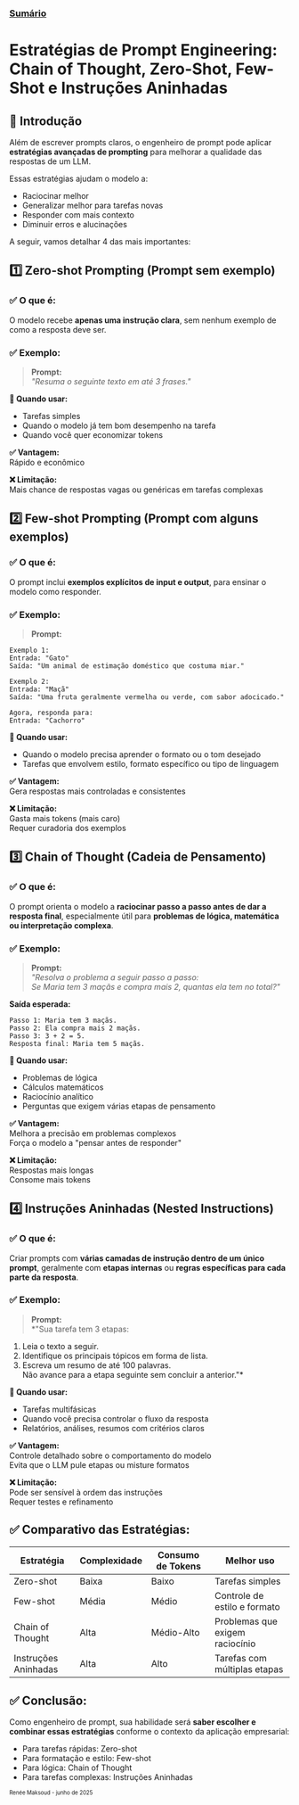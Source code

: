 ### [Sumário](<https://maksoud.github.io/Sumário>)

# Estratégias de Prompt Engineering: Chain of Thought, Zero-Shot, Few-Shot e Instruções Aninhadas

## 📌 Introdução

Além de escrever prompts claros, o engenheiro de prompt pode aplicar **estratégias avançadas de prompting** para melhorar a qualidade das respostas de um LLM.

Essas estratégias ajudam o modelo a:

- Raciocinar melhor
- Generalizar melhor para tarefas novas
- Responder com mais contexto
- Diminuir erros e alucinações

A seguir, vamos detalhar 4 das mais importantes:


## 1️⃣ Zero-shot Prompting (Prompt sem exemplo)

### ✅ O que é:

O modelo recebe **apenas uma instrução clara**, sem nenhum exemplo de como a resposta deve ser.

### ✅ Exemplo:

> **Prompt:**  
> _"Resuma o seguinte texto em até 3 frases."_

**📌 Quando usar:**

- Tarefas simples
- Quando o modelo já tem bom desempenho na tarefa
- Quando você quer economizar tokens

**✅ Vantagem:**  
Rápido e econômico

**❌ Limitação:**  
Mais chance de respostas vagas ou genéricas em tarefas complexas


## 2️⃣ Few-shot Prompting (Prompt com alguns exemplos)

### ✅ O que é:

O prompt inclui **exemplos explícitos de input e output**, para ensinar o modelo como responder.

### ✅ Exemplo:

> **Prompt:**

```
Exemplo 1:
Entrada: "Gato"
Saída: "Um animal de estimação doméstico que costuma miar."

Exemplo 2:
Entrada: "Maçã"
Saída: "Uma fruta geralmente vermelha ou verde, com sabor adocicado."

Agora, responda para:
Entrada: "Cachorro"
```

**📌 Quando usar:**

- Quando o modelo precisa aprender o formato ou o tom desejado
- Tarefas que envolvem estilo, formato específico ou tipo de linguagem

**✅ Vantagem:**  
Gera respostas mais controladas e consistentes

**❌ Limitação:**  
Gasta mais tokens (mais caro)  
Requer curadoria dos exemplos


## 3️⃣ Chain of Thought (Cadeia de Pensamento)

### ✅ O que é:

O prompt orienta o modelo a **raciocinar passo a passo antes de dar a resposta final**, especialmente útil para **problemas de lógica, matemática ou interpretação complexa**.

### ✅ Exemplo:

> **Prompt:**  
> _"Resolva o problema a seguir passo a passo:  
> Se Maria tem 3 maçãs e compra mais 2, quantas ela tem no total?"_

**Saída esperada:**

```
Passo 1: Maria tem 3 maçãs.
Passo 2: Ela compra mais 2 maçãs.
Passo 3: 3 + 2 = 5.
Resposta final: Maria tem 5 maçãs.
```

**📌 Quando usar:**

- Problemas de lógica
- Cálculos matemáticos
- Raciocínio analítico
- Perguntas que exigem várias etapas de pensamento

**✅ Vantagem:**  
Melhora a precisão em problemas complexos  
Força o modelo a "pensar antes de responder"

**❌ Limitação:**  
Respostas mais longas  
Consome mais tokens


## 4️⃣ Instruções Aninhadas (Nested Instructions)

### ✅ O que é:

Criar prompts com **várias camadas de instrução dentro de um único prompt**, geralmente com **etapas internas** ou **regras específicas para cada parte da resposta**.

### ✅ Exemplo:

> **Prompt:**  
> *"Sua tarefa tem 3 etapas:

1. Leia o texto a seguir.
2. Identifique os principais tópicos em forma de lista.
3. Escreva um resumo de até 100 palavras.  
    Não avance para a etapa seguinte sem concluir a anterior."*

**📌 Quando usar:**

- Tarefas multifásicas
- Quando você precisa controlar o fluxo da resposta
- Relatórios, análises, resumos com critérios claros

**✅ Vantagem:**  
Controle detalhado sobre o comportamento do modelo  
Evita que o LLM pule etapas ou misture formatos

**❌ Limitação:**  
Pode ser sensível à ordem das instruções  
Requer testes e refinamento


## ✅ Comparativo das Estratégias:

|Estratégia|Complexidade|Consumo de Tokens|Melhor uso|
|---|---|---|---|
|Zero-shot|Baixa|Baixo|Tarefas simples|
|Few-shot|Média|Médio|Controle de estilo e formato|
|Chain of Thought|Alta|Médio-Alto|Problemas que exigem raciocínio|
|Instruções Aninhadas|Alta|Alto|Tarefas com múltiplas etapas|


## ✅ Conclusão:

Como engenheiro de prompt, sua habilidade será **saber escolher e combinar essas estratégias** conforme o contexto da aplicação empresarial:

- Para tarefas rápidas: Zero-shot
- Para formatação e estilo: Few-shot
- Para lógica: Chain of Thought
- Para tarefas complexas: Instruções Aninhadas



<sup><sub>
Renée Maksoud - junho de 2025
</sub></sup>